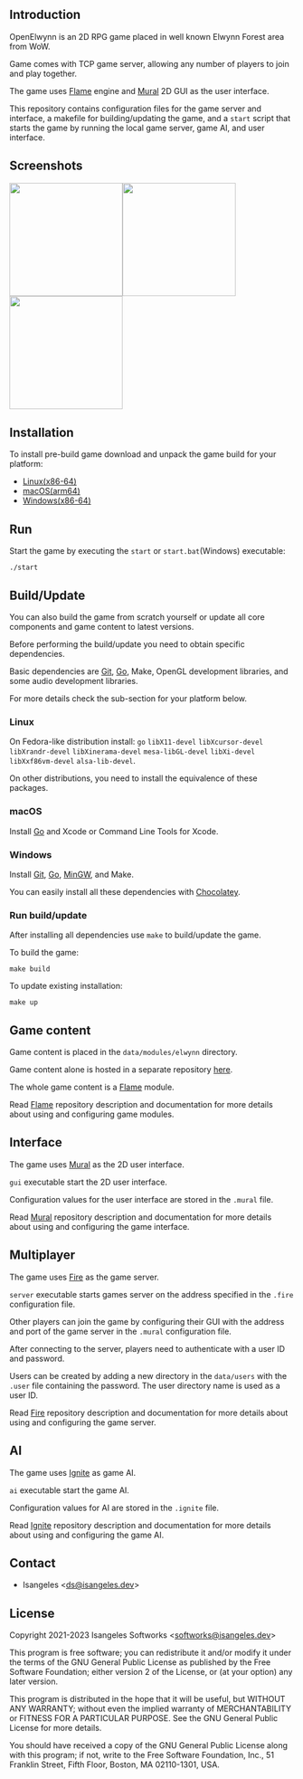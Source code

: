## Introduction
OpenElwynn is an 2D RPG game placed in well known Elwynn Forest area from WoW.

Game comes with TCP game server, allowing any number of players to join and play together.

The game uses [Flame](https://github.com/Isangeles/flame) engine and [Mural](https://github.com/Isangeles/mural) 2D GUI as the user interface.

This repository contains configuration files for the game server and interface, a makefile for building/updating the game, and a `start` script that starts the game by running the local game server, game AI, and user interface.

## Screenshots
<img src="https://flame.isangeles.dev/games/openelwynn/screenshot1.png" width="200"><img src="https://flame.isangeles.dev/games/openelwynn/screenshot2.png" width="200"><img src="https://flame.isangeles.dev/games/openelwynn/screenshot3.png" width="200">

## Installation
To install pre-build game download and unpack the game build for your platform:

* [Linux(x86-64)](https://my.opendesktop.org/s/ctjfGeFAtjBHEXa)
* [macOS(arm64)](https://my.opendesktop.org/s/FXyfCYqndaLPCf3)
* [Windows(x86-64)](https://my.opendesktop.org/s/q52jJCZtpJdy3bb)
## Run
Start the game by executing the `start` or `start.bat`(Windows) executable:
```
./start
```
## Build/Update
You can also build the game from scratch yourself or update all core components and game content to latest versions.

Before performing the build/update you need to obtain specific dependencies.

Basic dependencies are [Git](https://git-scm.com/), [Go](https://go.dev/), Make, OpenGL development libraries, and some audio development libraries.

For more details check the sub-section for your platform below.
### Linux
On Fedora-like distribution install: `go` `libX11-devel` `libXcursor-devel` `libXrandr-devel` `libXinerama-devel` `mesa-libGL-devel` `libXi-devel` `libXxf86vm-devel` `alsa-lib-devel`.

On other distributions, you need to install the equivalence of these packages.
### macOS
Install [Go](https://go.dev/) and Xcode or Command Line Tools for Xcode.
### Windows
Install [Git](https://git-scm.com/), [Go](https://go.dev/), [MinGW](https://osdn.net/projects/mingw/), and Make.

You can easily install all these dependencies with [Chocolatey](https://chocolatey.org/).
### Run build/update
After installing all dependencies use `make` to build/update the game.

To build the game:
```
make build
```
To update existing installation:
```
make up
```
## Game content
Game content is placed in the `data/modules/elwynn` directory.

Game content alone is hosted in a separate repository [here](https://github.com/Isangeles/elwynn).

The whole game content is a [Flame](https://github.com/Isangeles/flame) module.

Read [Flame](https://github.com/Isangeles/flame) repository description and documentation for more details about using and configuring game modules.
## Interface
The game uses [Mural](https://github.com/Isangeles/mural) as the 2D user interface.

`gui` executable start the 2D user interface.

Configuration values for the user interface are stored in the `.mural` file.

Read [Mural](https://github.com/Isangeles/mural) repository description and documentation for more details about using and configuring the game interface.
## Multiplayer
The game uses [Fire](https://github.com/Isangeles/fire) as the game server.

`server` executable starts games server on the address specified in the `.fire` configuration file.

Other players can join the game by configuring their GUI with the address and port of the game server in the `.mural` configuration file.

After connecting to the server, players need to authenticate with a user ID and password.

Users can be created by adding a new directory in the `data/users` with the `.user` file containing the password. The user directory name is used as a user ID.

Read [Fire](https://github.com/Isangeles/fire) repository description and documentation for more details about using and configuring the game server.
## AI
The game uses [Ignite](https://github.com/Isangeles/ignite) as game AI.

`ai` executable start the game AI.

Configuration values for AI are stored in the `.ignite` file.

Read [Ignite](https://github.com/Isangeles/ignite) repository description and documentation for more details about using and configuring the game AI.
## Contact
* Isangeles <<ds@isangeles.dev>>

## License
Copyright 2021-2023 Isangeles Softworks <<softworks@isangeles.dev>>

This program is free software; you can redistribute it and/or modify
it under the terms of the GNU General Public License as published by
the Free Software Foundation; either version 2 of the License, or
(at your option) any later version.

This program is distributed in the hope that it will be useful,
but WITHOUT ANY WARRANTY; without even the implied warranty of
MERCHANTABILITY or FITNESS FOR A PARTICULAR PURPOSE.  See the
GNU General Public License for more details.

You should have received a copy of the GNU General Public License
along with this program; if not, write to the Free Software
Foundation, Inc., 51 Franklin Street, Fifth Floor, Boston,
MA 02110-1301, USA.

